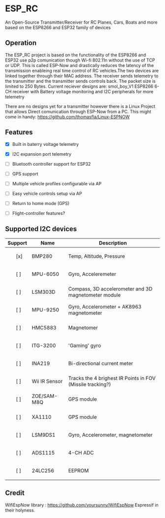 # ESP_RC
An Open-Source Transmitter/Receiver for RC Planes, Cars, Boats and more based on the ESP8266 and ESP32 family of devices

## Operation

The ESP_RC project is based on the functionality of the ESP8266 and ESP32 use p2p comunication though Wi-fi 802.11n without the use of TCP or UDP. This is called ESP-Now and drastically reduces the latency of the transmission enableing real time control of RC vehicles.The two devices are linked together through their MAC address. The receiver sends telemetry to the transmitter and the transmitter sends controls back. The packet size is limited to 250 Bytes.
Current reciever designs are:
smol_boy_V1	
ESP8266 6-CH receiver with Battery voltage monitoring and I2C peripherals for more telemetry

There are no designs yet for a transmitter however there is a Linux Project that allows Direct comunication through ESP-Now from a PC. This might come in handy:
https://github.com/thomasfla/Linux-ESPNOW

## Features 
 - [x] Built in baterry voltage telemetry
 - [x] I2C expansion port telemetry
 - [ ] Bluetooth controller support for ESP32
 - [ ] GPS support
 - [ ] Multiple vehicle profiles configurable via AP
 - [ ] Easy vehicle controls setup via AP
 - [ ] Return to home mode (GPS)
 - [ ] Flight-controller features?


## Supported I2C devices
| Support		| Name			| Description							|
|---------------|---------------|---------------------------------------------------------------|
|<ul>[x]</ul>	| BMP280 		| Temp, Altitude, Pressure					|
|<ul>[ ]</ul>	| MPU-6050		| Gyro, Acceleremeter						|
|<ul>[ ]</ul>	| LSM303D		| Compass, 3D accelerometer and 3D magnetometer module		|
|<ul>[ ]</ul>	| MPU-9250		| Gyro, Accelerometer + AK8963 magnetometer			|
|<ul>[ ]</ul>	| HMC5883		| Magnetomer							|
|<ul>[ ]</ul>	| ITG-3200		| 'Gaming' gyro							|
|<ul>[ ]</ul>	| INA219		| Bi-directional current meter					|
|<ul>[ ]</ul>	| Wii IR Sensor	| Tracks the 4 brighest IR Points in FOV (Missile tracking?)	|
|<ul>[ ]</ul>	| ZOE/SAM-M8Q	| GPS module							|
|<ul>[ ]</ul>	| XA1110		| GPS module							|
|<ul>[ ]</ul>	| LSM9DS1		| Gyro, Accelerometer, magnetometer				|
|<ul>[ ]</ul>	| ADS1115		| 4-CH ADC							|
|<ul>[ ]</ul>	| 24LC256		| EEPROM							|

## Credit

WifiEspNow library : https://github.com/yoursunny/WifiEspNow
Espressif in their holyness.

